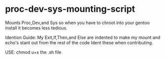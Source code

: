 # proc-dev-sys-mounting-script
Mounts Proc,Dev,and Sys so when you have to chroot into your gentoo install it becomes less tedious.


Idention Guide:
My Exit,If,Then,and Else are indented to make my mount and echo's stant out from the rest of the code Ident these when contributing.


USE: chmod u+x the .sh file

